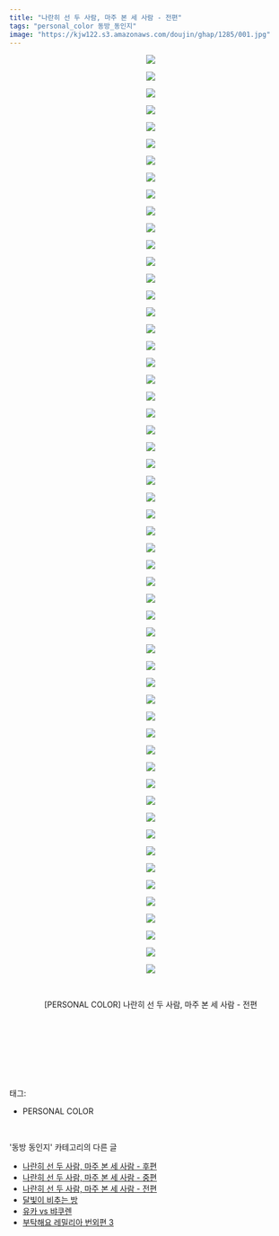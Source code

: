```yaml
---
title: "나란히 선 두 사람, 마주 본 세 사람 - 전편"
tags: "personal_color 동방_동인지"
image: "https://kjw122.s3.amazonaws.com/doujin/ghap/1285/001.jpg"
---
```

<div class="article">
<p style="text-align: center; clear: none; float: none;"><img src="{{ site.imgserver5 }}/ghap/1285/001.jpg"/></p>
<p style="text-align: center; clear: none; float: none;"><img src="{{ site.imgserver5 }}/ghap/1285/002.jpg"/></p>
<p style="text-align: center; clear: none; float: none;"><img src="{{ site.imgserver5 }}/ghap/1285/003.jpg"/></p>
<p style="text-align: center; clear: none; float: none;"><img src="{{ site.imgserver5 }}/ghap/1285/004.jpg"/></p>
<p style="text-align: center; clear: none; float: none;"><img src="{{ site.imgserver5 }}/ghap/1285/005.jpg"/></p>
<p style="text-align: center; clear: none; float: none;"><img src="{{ site.imgserver5 }}/ghap/1285/006.jpg"/></p>
<p style="text-align: center; clear: none; float: none;"><img src="{{ site.imgserver5 }}/ghap/1285/007.jpg"/></p>
<p style="text-align: center; clear: none; float: none;"><img src="{{ site.imgserver5 }}/ghap/1285/008.jpg"/></p>
<p style="text-align: center; clear: none; float: none;"><img src="{{ site.imgserver5 }}/ghap/1285/009.jpg"/></p>
<p style="text-align: center; clear: none; float: none;"><img src="{{ site.imgserver5 }}/ghap/1285/010.jpg"/></p>
<p style="text-align: center; clear: none; float: none;"><img src="{{ site.imgserver5 }}/ghap/1285/011.jpg"/></p>
<p style="text-align: center; clear: none; float: none;"><img src="{{ site.imgserver5 }}/ghap/1285/012.jpg"/></p>
<p style="text-align: center; clear: none; float: none;"><img src="{{ site.imgserver5 }}/ghap/1285/013.jpg"/></p>
<p style="text-align: center; clear: none; float: none;"><img src="{{ site.imgserver5 }}/ghap/1285/014.jpg"/></p>
<p style="text-align: center; clear: none; float: none;"><img src="{{ site.imgserver5 }}/ghap/1285/015.jpg"/></p>
<p style="text-align: center; clear: none; float: none;"><img src="{{ site.imgserver5 }}/ghap/1285/016.jpg"/></p>
<p style="text-align: center; clear: none; float: none;"><img src="{{ site.imgserver5 }}/ghap/1285/017.jpg"/></p>
<p style="text-align: center; clear: none; float: none;"><img src="{{ site.imgserver5 }}/ghap/1285/018.jpg"/></p>
<p style="text-align: center; clear: none; float: none;"><img src="{{ site.imgserver5 }}/ghap/1285/019.jpg"/></p>
<p style="text-align: center; clear: none; float: none;"><img src="{{ site.imgserver5 }}/ghap/1285/020.jpg"/></p>
<p style="text-align: center; clear: none; float: none;"><img src="{{ site.imgserver5 }}/ghap/1285/021.jpg"/></p>
<p style="text-align: center; clear: none; float: none;"><img src="{{ site.imgserver5 }}/ghap/1285/022.jpg"/></p>
<p style="text-align: center; clear: none; float: none;"><img src="{{ site.imgserver5 }}/ghap/1285/023.jpg"/></p>
<p style="text-align: center; clear: none; float: none;"><img src="{{ site.imgserver5 }}/ghap/1285/024.jpg"/></p>
<p style="text-align: center; clear: none; float: none;"><img src="{{ site.imgserver5 }}/ghap/1285/025.jpg"/></p>
<p style="text-align: center; clear: none; float: none;"><img src="{{ site.imgserver5 }}/ghap/1285/026.jpg"/></p>
<p style="text-align: center; clear: none; float: none;"><img src="{{ site.imgserver5 }}/ghap/1285/027.jpg"/></p>
<p style="text-align: center; clear: none; float: none;"><img src="{{ site.imgserver5 }}/ghap/1285/028.jpg"/></p>
<p style="text-align: center; clear: none; float: none;"><img src="{{ site.imgserver5 }}/ghap/1285/029.jpg"/></p>
<p style="text-align: center; clear: none; float: none;"><img src="{{ site.imgserver5 }}/ghap/1285/030.jpg"/></p>
<p style="text-align: center; clear: none; float: none;"><img src="{{ site.imgserver5 }}/ghap/1285/031.jpg"/></p>
<p style="text-align: center; clear: none; float: none;"><img src="{{ site.imgserver5 }}/ghap/1285/032.jpg"/></p>
<p style="text-align: center; clear: none; float: none;"><img src="{{ site.imgserver5 }}/ghap/1285/033.jpg"/></p>
<p style="text-align: center; clear: none; float: none;"><img src="{{ site.imgserver5 }}/ghap/1285/034.jpg"/></p>
<p style="text-align: center; clear: none; float: none;"><img src="{{ site.imgserver5 }}/ghap/1285/035.jpg"/></p>
<p style="text-align: center; clear: none; float: none;"><img src="{{ site.imgserver5 }}/ghap/1285/036.jpg"/></p>
<p style="text-align: center; clear: none; float: none;"><img src="{{ site.imgserver5 }}/ghap/1285/037.jpg"/></p>
<p style="text-align: center; clear: none; float: none;"><img src="{{ site.imgserver5 }}/ghap/1285/038.jpg"/></p>
<p style="text-align: center; clear: none; float: none;"><img src="{{ site.imgserver5 }}/ghap/1285/039.jpg"/></p>
<p style="text-align: center; clear: none; float: none;"><img src="{{ site.imgserver5 }}/ghap/1285/040.jpg"/></p>
<p style="text-align: center; clear: none; float: none;"><img src="{{ site.imgserver5 }}/ghap/1285/041.jpg"/></p>
<p style="text-align: center; clear: none; float: none;"><img src="{{ site.imgserver5 }}/ghap/1285/042.jpg"/></p>
<p style="text-align: center; clear: none; float: none;"><img src="{{ site.imgserver5 }}/ghap/1285/043.jpg"/></p>
<p style="text-align: center; clear: none; float: none;"><img src="{{ site.imgserver5 }}/ghap/1285/044.jpg"/></p>
<p style="text-align: center; clear: none; float: none;"><img src="{{ site.imgserver5 }}/ghap/1285/045.jpg"/></p>
<p style="text-align: center; clear: none; float: none;"><img src="{{ site.imgserver5 }}/ghap/1285/046.jpg"/></p>
<p style="text-align: center; clear: none; float: none;"><img src="{{ site.imgserver5 }}/ghap/1285/047.jpg"/></p>
<p style="text-align: center; clear: none; float: none;"><img src="{{ site.imgserver5 }}/ghap/1285/048.jpg"/></p>
<p style="text-align: center; clear: none; float: none;"><img src="{{ site.imgserver5 }}/ghap/1285/049.jpg"/></p>
<p style="text-align: center; clear: none; float: none;"><img src="{{ site.imgserver5 }}/ghap/1285/050.jpg"/></p>
<p style="text-align: center; clear: none; float: none;"><img src="{{ site.imgserver5 }}/ghap/1285/051.jpg"/></p>
<p style="text-align: center; clear: none; float: none;"><img src="{{ site.imgserver5 }}/ghap/1285/052.jpg"/></p>
<p style="text-align: center; clear: none; float: none;"><img src="{{ site.imgserver5 }}/ghap/1285/053.jpg"/></p>
<p style="text-align: center; clear: none; float: none;"><img src="{{ site.imgserver5 }}/ghap/1285/054.jpg"/></p>
<p style="text-align: center; clear: none; float: none;"><img src="{{ site.imgserver5 }}/ghap/1285/055.jpg"/></p>
<p style="text-align: center; clear: none; float: none;"><br/></p>
<p style="text-align: center; clear: none; float: none;">[PERSONAL COLOR] 나란히 선 두 사람, 마주 본 세 사람 - 전편</p>
<p style="text-align: center; clear: none; float: none;"><br/></p>
<p style="text-align: center; clear: none; float: none;"><br/></p>
<p><br/></p>
</div><br/>
<div class="tagTrail">
<p>태그: </p>
<ul>
<li>PERSONAL COLOR</li>
</ul>
</div><br/>
<div class="another">
<p>'동방 동인지' 카테고리의 다른 글</p>
<ul>
<li><a href="/ghap_1287">나란히 선 두 사람, 마주 본 세 사람 - 후편</a></li>
<li><a href="/ghap_1286">나란히 선 두 사람, 마주 본 세 사람 - 중편</a></li>
<li><a href="/ghap_1285">나란히 선 두 사람, 마주 본 세 사람 - 전편</a></li>
<li><a href="/ghap_1284">달빛이 비추는 방</a></li>
<li><a href="/ghap_1283">유카 vs 뱌쿠렌</a></li>
<li><a href="/ghap_1282">부탁해요 레밀리아 번외편 3</a></li>
</ul>
</div><br/>
<div class="cb_module cb_fluid">
<div class="cb_wrt cb_profile">
</div><!-- commentList close -->
</div><br/>

